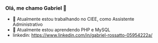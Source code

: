 ### Olá, me chamo Gabriel 👋

- 🔭 Atualmente estou trabalhando no CIEE, como Assistente Administrativo
- 🌱 Atualmente estou aprendendo PHP e MySQL
- linkedin: https://www.linkedin.com/in/gabriel-rossatto-05954222a/ 
